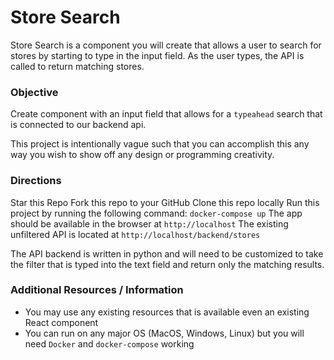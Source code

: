 # Store Search
Store Search is a component you will create that allows a user to search for stores by starting to type in the input field.  As the user types, the API is called to return matching stores.

### Objective
Create component with an input field that allows for a `typeahead` search that is connected to our backend api.  

This project is intentionally vague such that you can accomplish this any way you wish to show off any design or programming creativity. 

### Directions
Star this Repo 
Fork this repo to your GitHub
Clone this repo locally
Run this project by running the following command: `docker-compose up`
The app should be available in the browser at `http://localhost`
The existing unfiltered API is located at `http://localhost/backend/stores` 

The API backend is written in python and will need to be customized to take the filter that is typed into the text field and return only the matching results.

### Additional Resources / Information
- You may use any existing resources that is available even an existing React component
- You can run on any major OS (MacOS, Windows, Linux) but you will need `Docker` and `docker-compose` working
